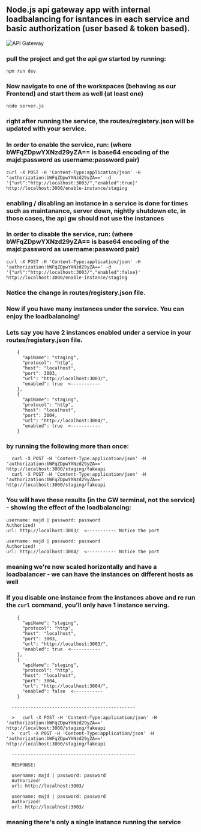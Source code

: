 ## Node.js api gateway app with internal loadbalancing for isntances in each service and basic authorization (user based & token based).

![API Gateway](https://github.com/majdrezik/api_gw/assets/39953455/e89c78ed-3c86-401b-ae9b-3b9d6149a7e1)

### pull the project and get the api gw started by running:

    npm run dev

### Now navigate to one of the workspaces (behaving as our Frontend) and start them as well (at least one)

    node server.js

### right after running the service, the routes/registery.json will be updated with your service.

### In order to enable the service, run: (where bWFqZDpwYXNzd29yZA== is base64 encoding of the majd:password as username:password pair)

    curl -X POST -H 'Content-Type:application/json' -H 'authorization:bWFqZDpwYXNzd29yZA==' -d '{"url":"http://localhost:3003/","enabled":true}' http://localhost:3000/enable-instance/staging

### enabling / disabling an instance in a service is done for times such as maintanance, server down, nightly shutdown etc, in those cases, the api gw should not use the instances

### In order to disable the service, run: (where bWFqZDpwYXNzd29yZA== is base64 encoding of the majd:password as username:password pair)

    curl -X POST -H 'Content-Type:application/json' -H 'authorization:bWFqZDpwYXNzd29yZA==' -d '{"url":"http://localhost:3003/","enabled":false}' http://localhost:3000/enable-instance/staging

### Notice the change in routes/registery.json file.

### Now if you have many instances under the service. You can enjoy the loadbalancing!

### Lets say you have 2 instances enabled under a service in your routes/registery.json file.

        {
          "apiName": "staging",
          "protocol": "http",
          "host": "localhost",
          "port": 3003,
          "url": "http://localhost:3003/",
          "enabled": true  <-----------
        },
        {
          "apiName": "staging",
          "protocol": "http",
          "host": "localhost",
          "port": 3004,
          "url": "http://localhost:3004/",
          "enabled": true  <-----------
        }

### by running the following more than once:

      curl -X POST -H 'Content-Type:application/json' -H 'authorization:bWFqZDpwYXNzd29yZA==' http://localhost:3000/staging/fakeapi
      curl -X POST -H 'Content-Type:application/json' -H 'authorization:bWFqZDpwYXNzd29yZA==' http://localhost:3000/staging/fakeapi

### You will have these results (in the GW terminal, not the service) - showing the effect of the loadbalancing:

    username: majd | password: password
    Authorized!
    url: http://localhost:3003/  <----------- Notice the port

    username: majd | password: password
    Authorized!
    url: http://localhost:3004/  <----------- Notice the port

### meaning we're now scaled horizontally and have a loadbalancer - we can have the instances on different hosts as well

### If you disable one instance from the instances above and re run the `curl` command, you'll only have 1 instance serving.

        {
          "apiName": "staging",
          "protocol": "http",
          "host": "localhost",
          "port": 3003,
          "url": "http://localhost:3003/",
          "enabled": true  <-----------
        },
        {
          "apiName": "staging",
          "protocol": "http",
          "host": "localhost",
          "port": 3004,
          "url": "http://localhost:3004/",
          "enabled": false  <-----------
        }

      ----------------------------------------------

      >   curl -X POST -H 'Content-Type:application/json' -H 'authorization:bWFqZDpwYXNzd29yZA==' http://localhost:3000/staging/fakeapi
      >  curl -X POST -H 'Content-Type:application/json' -H 'authorization:bWFqZDpwYXNzd29yZA==' http://localhost:3000/staging/fakeapi

      ----------------------------------------------

      RESPONSE:

      username: majd | password: password
      Authorized!
      url: http://localhost:3003/

      username: majd | password: password
      Authorized!
      url: http://localhost:3003/

### meaning there's only a single instance running the service

##

